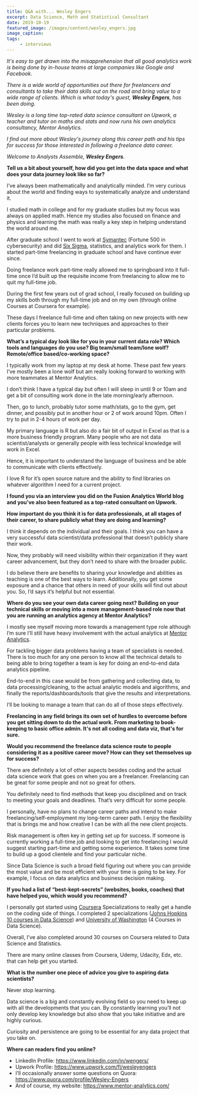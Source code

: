 ```yaml
---
title: Q&A with... Wesley Engers
excerpt: Data Science, Math and Statistical Consultant
date: 2019-10-19
featured_image: /images/content/wesley_engers.jpg
image_caption: 
tags: 
     - interviews
---
```

_It's easy to get drawn into the misapprehension that all good analytics work is being done by in-house teams at large companies like Google and Facebook._

_There is a wide world of opportunities out there for freelancers and consultants to take their data skills out on the road and bring value to a wide range of clients. Which is what today's guest, **Wesley Engers**, has been doing._

_Wesley is a long time top-rated data science consultant on Upwork, a teacher and tutor on maths and stats and now runs his own analytics consultancy, Mentor Analytics._

_I find out more about Wesley's journey along this career path and his tips for success for those interested in following a freelance data career._

_Welcome to Analysts Assemble, **Wesley Engers**._

**Tell us a bit about yourself, how did you get into the data space and what does your data journey look like so far?**

I’ve always been mathematically and analytically minded. I’m very curious about the world and finding ways to systematically analyze and understand it.

I studied math in college and for my graduate studies but my focus was always on applied math. Hence my studies also focused on finance and physics and learning the math was really a key step in helping understand the world around me.

After graduate school I went to work at [Symantec](https://www.symantec.com/en/uk) (Fortune 500 in cybersecurity) and did [Six Sigma](https://en.wikipedia.org/wiki/Six_Sigma), statistics, and analytics work for them. I started part-time freelancing in graduate school and have continue ever since.

Doing freelance work part-time really allowed me to springboard into it full-time once I’d built up the requisite income from freelancing to allow me to quit my full-time job.

During the first few years out of grad school, I really focused on building up my skills both through my full-time job and on my own (through online Courses at Coursera for example).

These days I freelance full-time and often taking on new projects with new clients forces you to learn new techniques and approaches to their particular problems. 

**What’s a typical day look like for you in your current data role? Which tools and languages do you use? Big team/small team/lone wolf? Remote/office based/co-working space?**

I typically work from my laptop at my desk at home. These past few years I’ve mostly been a lone wolf but am really looking forward to working with more teammates at Mentor Analytics.

I don’t think I have a typical day but often I will sleep in until 9 or 10am and get a bit of consulting work done in the late morning/early afternoon.

Then, go to lunch, probably tutor some math/stats, go to the gym, get dinner, and possibly put in another hour or 2 of work around 10pm. Often I try to put in 2-4 hours of work per day. 

My primary language is R but also do a fair bit of output in Excel as that is a more business friendly program. Many people who are not data scientist/analysts or generally people with less technical knowledge will work in Excel.

Hence, it is important to understand the language of business and be able to communicate with clients effectively.

I love R for it’s open source nature and the ability to find libraries on whatever algorithm I need for a current project. 

**I found you via an interview you did on the Fusion Analytics World blog and you've also been featured as a top-rated consultant on Upwork.**

**How important do you think it is for data professionals, at all stages of their career, to share publicly what they are doing and learning?**

I think it depends on the individual and their goals. I think you can have a very successful data scientist/data professional that doesn’t publicly share their work.

Now, they probably will need visibility within their organization if they want career advancement, but they don’t need to share with the broader public.

I do believe there are benefits to sharing your knowledge and abilities as teaching is one of the best ways to learn. Additionally, you get some exposure and a chance that others in need of your skills will find out about you. So, I’d says it’s helpful but not essential. 

**Where do you see your own data career going next? Building on your technical skills or moving into a more management-based role now that you are running an analytics agency at Mentor Analytics?**

I mostly see myself moving more towards a management type role although I’m sure I’ll still have heavy involvement with the actual analytics at [Mentor Analytics](https://www.mentor-analytics.com/).

For tackling bigger data problems having a team of specialists is needed. There is too much for any one person to know all the technical details to being able to bring together a team is key for doing an end-to-end data analytics pipeline.

End-to-end in this case would be from gathering and collecting data, to data processing/cleaning, to the actual analytic models and algorithms, and finally the reports/dashboards/tools that give the results and interpretations.

I’ll be looking to manage a team that can do all of those steps effectively.

**Freelancing in any field brings its own set of hurdles to overcome before you get sitting down to do the actual work. From marketing to book-keeping to basic office admin. It's not all coding and data viz, that's for sure.**

**Would you recommend the freelance data science route to people considering it as a positive career move? How can they set themselves up for success?**

There are definitely a lot of other aspects besides coding and the actual data science work that goes on when you are a freelancer. Freelancing can be great for some people and not so great for others.

You definitely need to find methods that keep you disciplined and on track to meeting your goals and deadlines. That’s very difficult for some people.

I personally, have no plans to change career paths and intend to make freelancing/self-employment my long-term career path. I enjoy the flexibility that is brings me and how creative I can be with all the new client projects. 

Risk management is often key in getting set up for success. If someone is currently working a full-time job and looking to get into freelancing I would suggest starting part-time and getting some experience. It takes some time to build up a good clientele and find your particular niche.

Since Data Science is such a broad field figuring out where you can provide the most value and be most efficient with your time is going to be key. For example, I focus on data analytics and business decision making. 

**If you had a list of “best-kept-secrets” (websites, books, coaches) that have helped you, which would you recommend?**

I personally got started using [Coursera](https://www.coursera.org/) Specializations to really get a handle on the coding side of things. I completed 2 specializations ([Johns Hopkins 10 courses in Data Science](https://www.coursera.org/specializations/jhu-data-science)) and [University of Washington](https://www.coursera.org/uw) (4 Courses in Data Science).

Overall, I’ve also completed around 30 courses on Coursera related to Data Science and Statistics.

There are many online classes from Coursera, Udemy, Udacity, Edx, etc. that can help get you started.

**What is the number one piece of advice you give to aspiring data scientists?**

Never stop learning.

Data science is a big and constantly evolving field so you need to keep up with all the developments that you can. By constantly learning you’ll not only develop key knowledge but also show that you take initiative and are highly curious.

Curiosity and persistence are going to be essential for any data project that you take on. 

**Where can readers find you online?**

- LinkedIn Profile: https://www.linkedin.com/in/wengers/
- Upwork Profile: https://www.upwork.com/fl/wesleyengers
- I’ll occasionally answer some questions on Quora: https://www.quora.com/profile/Wesley-Engers
- And of course, my website: https://www.mentor-analytics.com/